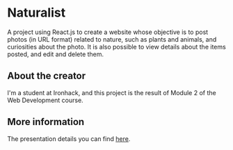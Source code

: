 # Naturalist

A project using React.js to create a website whose objective is to post photos (in URL format) related to nature, such as plants and animals, and curiosities about the photo. It is also possible to view details about the items posted, and edit and delete them.

## About the creator
I'm a student at Ironhack, and this project is the result of Module 2 of the Web Development course.


## More information

The presentation details you can find [here](https://prezi.com/i/2ei8a_wh5zo6/).
